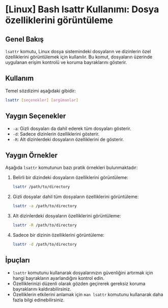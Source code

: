 # [Linux] Bash lsattr Kullanımı: Dosya özelliklerini görüntüleme

## Genel Bakış
`lsattr` komutu, Linux dosya sistemindeki dosyaların ve dizinlerin özel özelliklerini görüntülemek için kullanılır. Bu komut, dosyaların üzerinde uygulanan erişim kontrolü ve koruma bayraklarını gösterir.

## Kullanım
Temel sözdizimi aşağıdaki gibidir:
```bash
lsattr [seçenekler] [argümanlar]
```

## Yaygın Seçenekler
- `-a`: Gizli dosyaları da dahil ederek tüm dosyaları gösterir.
- `-d`: Sadece dizinlerin özelliklerini gösterir.
- `-R`: Alt dizinlerdeki dosyaların özelliklerini de gösterir.

## Yaygın Örnekler
Aşağıda `lsattr` komutunun bazı pratik örnekleri bulunmaktadır:

1. Belirli bir dizindeki dosyaların özelliklerini görüntüleme:
   ```bash
   lsattr /path/to/directory
   ```

2. Gizli dosyalar dahil tüm dosyaların özelliklerini görüntüleme:
   ```bash
   lsattr -a /path/to/directory
   ```

3. Alt dizinlerdeki dosyaların özelliklerini görüntüleme:
   ```bash
   lsattr -R /path/to/directory
   ```

4. Sadece bir dizinin özelliklerini görüntüleme:
   ```bash
   lsattr -d /path/to/directory
   ```

## İpuçları
- `lsattr` komutunu kullanarak dosyalarınızın güvenliğini artırmak için hangi bayrakların ayarlandığını kontrol edin.
- Özelliklerinizi düzenli olarak gözden geçirerek gereksiz koruma bayraklarını kaldırabilirsiniz.
- Özelliklerin etkilerini anlamak için `man lsattr` komutunu kullanarak daha fazla bilgi edinebilirsiniz.